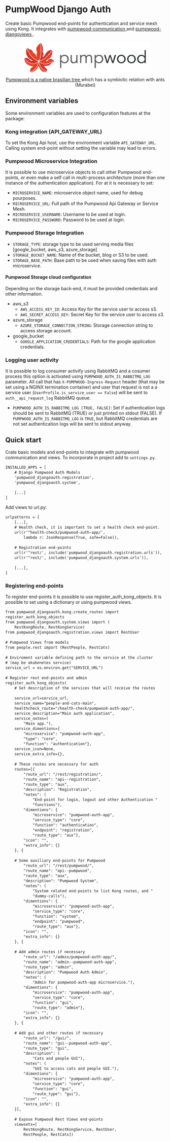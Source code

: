 # PumpWood Django Auth
Create basic Pumpwood end-points for authentication and service mesh using
Kong. It integrates with
<a href="https://github.com/Murabei-OpenSource-Codes/pumpwood-communication">
    pumpwood-communication
</a> and <a href="https://github.com/Murabei-OpenSource-Codes/pumpwood-djangoviews">
    pumpwood-djangoviews
</a>.

<p align="center" width="60%">
  <img src="doc/sitelogo-horizontal.png" /> <br>

  <a href="https://en.wikipedia.org/wiki/Cecropia">
    Pumpwood is a native brasilian tree
  </a> which has a symbiotic relation with ants (Murabei)
</p>

## Environment variables
Some environment variables are used to configuration features at the package:

### Kong integration (API_GATEWAY_URL)
To set the Kong Api host, use the environment variable `API_GATEWAY_URL`.
Calling system end-point without setting the variable may lead to errors.

### Pumpwood Microservice Integration
It is possible to use microservice objects to call other Pumpwood end-points,
or even make a self call in multi-process architecture (more than one
instance of the authentication application). For at it is necessary to set:

- `MICROSERVICE_NAME`: microservice object name, used for debug pourposes.
- `MICROSERVICE_URL`: Full path of the Pumpwood Api Gateway or Service Mesh.
- `MICROSERVICE_USERNAME`: Username to be used at login.
- `MICROSERVICE_PASSWORD`: Password to be used at login.

### Pumpwood Storage Integration
- `STORAGE_TYPE`: storage type to be used serving media files [google_bucket, aws_s3, azure_storage]
- `STORAGE_BUCKET_NAME`: Name of the bucket, blog or S3 to be used.
- `STORAGE_BASE_PATH`: Base path to be used when saving files with auth microservice.

#### Pumpwood Storage cloud configuration
Depending on the storage back-end, it must be provided credentials and other information.
- aws_s3
  -  `AWS_ACCESS_KEY_ID`: Access Key for the service user to access s3.
  - `AWS_SECRET_ACCESS_KEY`:  Secret Key for the service user to access s3.
- azure_storage
  - `AZURE_STORAGE_CONNECTION_STRING`: Storage connection string to access storage account.
- google_bucket
  - `GOOGLE_APPLICATION_CREDENTIALS`: Path for the google application credentials.

### Logging user activity
It is possible to log consumer activify using RabbitMQ and a cosumer process
this option is activated using `PUMPWOOD_AUTH_IS_RABBITMQ_LOG` parameter.
All call that has `X-PUMPWOOD-Ingress-Request` header (that may be set using
a NGINX termination container) and user that request is not a a service user
(`UserProfile.is_service_user == False`) will be sent to `auth__api_request_log`
RabbitMQ queue.
- `PUMPWOOD_AUTH_IS_RABBITMQ_LOG [TRUE, FALSE]`: Set if authentication logs
  should be sent to RabbitMQ (TRUE) or just printed on stdout (FALSE).
  If `PUMPWOOD_AUTH_IS_RABBITMQ_LOG` is `TRUE`, but RabbitMQ credentials are not
  set authentication logs will be sent to stdout anyway.

## Quick start
Crate basic models and end-points to integrate with pumpwood communication
and views. To incorporate in project add to `settings.py`.

```
INSTALLED_APPS = [
    # Django Pumpwood Auth Models
    'pumpwood_djangoauth.registration',
    'pumpwood_djangoauth.system',

    [...]
]
```

Add views to url.py:
```
urlpatterns = [
    [...],
    # Health check, it is important to set a health check end-point.
    url(r'^health-check/pumpwood-auth-app/',
        lambda r: JsonResponse(True, safe=False)),

    # Registration end-points
    url(r'^rest/', include('pumpwood_djangoauth.registration.urls')),
    url(r'^rest/', include('pumpwood_djangoauth.system.urls')),

    [...],
]
```

### Registering end-points
To register end-points it is possible to use register_auth_kong_objects.
It is possible to set using a dictionary or using pumpwood views.

```
from pumpwood_djangoauth.kong.create_routes import register_auth_kong_objects
from pumpwood_djangoauth.system.views import (
    RestKongRoute, RestKongService)
from pumpwood_djangoauth.registration.views import RestUser

# Pumpwood Views from models
from people.rest import (RestPeople, RestCats)

# Enviroment variable defining path to the service at the cluster
# (may be akubenetes service)
service_url = os.environ.get("SERVICE_URL")

# Register rest end-points and admin
register_auth_kong_objects(
    # Set description of the services that will receive the routes

    service_url=service_url,
    service_name="people-and-cats-main",
    healthcheck_route="/health-check/pumpwood-auth-app/",
    service_description="Main auth application",
    service_notes=(
        "Main app."),
    service_dimentions={
        "microservice": "pumpwood-auth-app",
        "type": "core",
        "function": "authentication"},
    service_icon=None,
    service_extra_info={},

    # These routes are necessary for auth
    routes=[{
        "route_url": "/rest/registration/",
        "route_name": "api--registration",
        "route_type": "aux",
        "description": "Registration",
        "notes": (
            "End-point for login, logout and other Authentication "
            "functions"),
        "dimentions": {
            "microservice": "pumpwood-auth-app",
            "service_type": "core",
            "function": "authentication",
            "endpoint": "registration",
            "route_type": "aux"},
        "icon": "",
        "extra_info": {}
    }, {

    # Some auxiliary end-points for Pumpwood
        "route_url": "/rest/pumpwood/",
        "route_name": "api--pumpwood",
        "route_type": "aux",
        "description": "Pumpwood System",
        "notes": (
            "System related end-points to list Kong routes, and "
            "dummy-calls"),
        "dimentions": {
            "microservice": "pumpwood-auth-app",
            "service_type": "core",
            "function": "system",
            "endpoint": "pumpwood",
            "route_type": "aux"},
        "icon": "",
        "extra_info": {}
    }, {

    # Add admin routes if necessary
        "route_url": "/admin/pumpwood-auth-app/",
        "route_name": "admin--pumpwood-auth-app",
        "route_type": "admin",
        "description": "Pumpwood Auth Admin",
        "notes": (
            "Admin for pumpwood-auth-app microservice."),
        "dimentions": {
            "microservice": "pumpwood-auth-app",
            "service_type": "core",
            "function": "gui",
            "route_type": "admin"},
        "icon": "",
        "extra_info": {}
    }, {

    # Add gui and other routes if necessary
        "route_url": "/gui/",
        "route_name": "gui--pumpwood-auth-app",
        "route_type": "gui",
        "description": (
            "Cats and people GUI"),
        "notes": (
            "GUI to access cats and people GUI."),
        "dimentions": {
            "microservice": "pumpwood-auth-app",
            "service_type": "core",
            "function": "gui",
            "route_type": "gui"},
        "icon": "",
        "extra_info": {}
    }],

    # Expose Pumpwood Rest Views end-points
    viewsets=[
        RestKongRoute, RestKongService, RestUser,
        RestPeople, RestCats])
```
